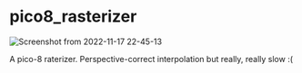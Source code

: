 # pico8_rasterizer

![Screenshot from 2022-11-17 22-45-13](https://user-images.githubusercontent.com/18184149/202477402-88f65d1b-6265-467b-811d-4c1b04258469.png)

A pico-8 raterizer. Perspective-correct interpolation but really, really slow :(
